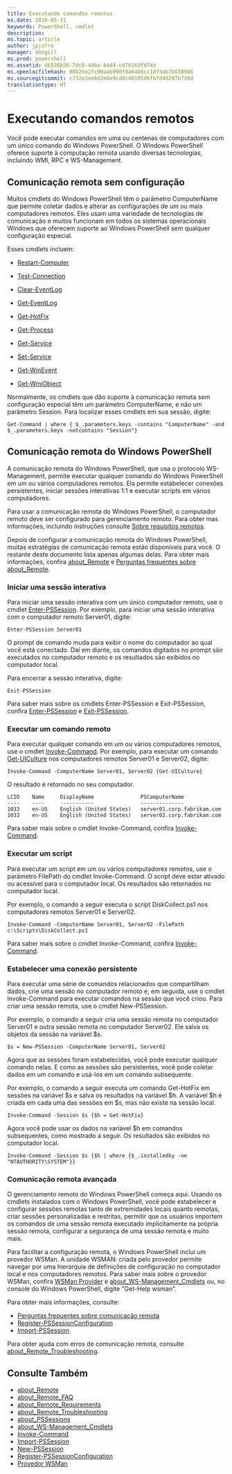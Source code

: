 ```yaml
---
title: Executando comandos remotos
ms.date: 2016-05-11
keywords: PowerShell, cmdlet
description: 
ms.topic: article
author: jpjofre
manager: dongill
ms.prod: powershell
ms.assetid: d6938b56-7dc8-44ba-b4d4-cd7b169fd74d
ms.openlocfilehash: 08b29a2fc00aab990f9a64b8cc18fdab7b838986
ms.sourcegitcommit: c732e3ee6d2e0e9cd8c40105d6fbfd4d207b730d
translationtype: HT
---
```

# <a name="running-remote-commands"></a>Executando comandos remotos
Você pode executar comandos em uma ou centenas de computadores com um único comando do Windows PowerShell. O Windows PowerShell oferece suporte à computação remota usando diversas tecnologias, incluindo WMI, RPC e WS-Management.

## <a name="remoting-without-configuration"></a>Comunicação remota sem configuração
Muitos cmdlets do Windows PowerShell têm o parâmetro ComputerName que permite coletar dados e alterar as configurações de um ou mais computadores remotos. Eles usam uma variedade de tecnologias de comunicação e muitos funcionam em todos os sistemas operacionais Windows que oferecem suporte ao Windows PowerShell sem qualquer configuração especial.

Esses cmdlets incluem:

-   [Restart-Computer](https://technet.microsoft.com/en-us/library/dd315301.aspx)

-   [Test-Connection](https://technet.microsoft.com/en-us/library/dd315259.aspx)

-   [Clear-EventLog](https://technet.microsoft.com/en-us/library/dd347552.aspx)

-   [Get-EventLog](https://technet.microsoft.com/en-us/library/dd315250.aspx)

-   [Get-HotFix](https://technet.microsoft.com/en-us/library/e1ef636f-5170-4675-b564-199d9ef6f101)

-   [Get-Process](https://technet.microsoft.com/en-us/library/dd347630.aspx)

-   [Get-Service](https://technet.microsoft.com/en-us/library/dd347591.aspx)

-   [Set-Service](https://technet.microsoft.com/en-us/library/dd315324.aspx)

-   [Get-WinEvent](https://technet.microsoft.com/en-us/library/dd315358.aspx)

-   [Get-WmiObject](https://technet.microsoft.com/en-us/library/dd315295.aspx)

Normalmente, os cmdlets que dão suporte à comunicação remota sem configuração especial têm um parâmetro ComputerName, e não um parâmetro Session. Para localizar esses cmdlets em sua sessão, digite:

```
Get-Command | where { $_.parameters.keys -contains "ComputerName" -and $_.parameters.keys -notcontains "Session"}
```

## <a name="windows-powershell-remoting"></a>Comunicação remota do Windows PowerShell
A comunicação remota do Windows PowerShell, que usa o protocolo WS-Management, permite executar qualquer comando do Windows PowerShell em um ou vários computadores remotos. Ela permite estabelecer conexões persistentes, iniciar sessões interativas 1:1 e executar scripts em vários computadores.

Para usar a comunicação remota do Windows PowerShell, o computador remoto deve ser configurado para gerenciamento remoto. Para obter mas informações, incluindo instruções consulte [Sobre requisitos remotos](https://technet.microsoft.com/en-us/library/dd315349.aspx).

Depois de configurar a comunicação remota do Windows PowerShell, muitas estratégias de comunicação remota estão disponíveis para você. O restante deste documento lista apenas algumas delas. Para obter mais informações, confira [about_Remote](https://technet.microsoft.com/en-us/library/dd347744.aspx) e [Perguntas frequentes sobre about_Remote](https://technet.microsoft.com/en-us/library/dd347744.aspx).

### <a name="start-an-interactive-session"></a>Iniciar uma sessão interativa
Para iniciar uma sessão interativa com um único computador remoto, use o cmdlet [Enter-PSSession](https://technet.microsoft.com/en-us/library/dd315384.aspx). Por exemplo, para iniciar uma sessão interativa com o computador remoto Server01, digite:

```
Enter-PSSession Server01
```

O prompt de comando muda para exibir o nome do computador ao qual você está conectado. Daí em diante, os comandos digitados no prompt são executados no computador remoto e os resultados são exibidos no computador local.

Para encerrar a sessão interativa, digite:

```
Exit-PSSession
```

Para saber mais sobre os cmdlets Enter-PSSession e Exit-PSSession, confira [Enter-PSSession](https://technet.microsoft.com/en-us/library/dd315384.aspx) e [Exit-PSSession](https://technet.microsoft.com/en-us/library/dd315322.aspx).

### <a name="run-a-remote-command"></a>Executar um comando remoto
Para executar qualquer comando em um ou vários computadores remotos, use o cmdlet [Invoke-Command](https://technet.microsoft.com/en-us/library/dd347578.aspx).
Por exemplo, para executar um comando [Get-UICulture](https://technet.microsoft.com/en-us/library/dd347742.aspx) nos computadores remotos Server01 e Server02, digite:

```
Invoke-Command -ComputerName Server01, Server02 {Get-UICulture}
```

O resultado é retornado no seu computador.

```
LCID    Name     DisplayName               PSComputerName
----    ----     -----------               --------------
1033    en-US    English (United States)   server01.corp.fabrikam.com
1033    en-US    English (United States)   server02.corp.fabrikam.com
```

Para saber mais sobre o cmdlet Invoke-Command, confira [Invoke-Command](https://technet.microsoft.com/en-us/library/22fd98ba-1874-492e-95a5-c069467b8462).

### <a name="run-a-script"></a>Executar um script
Para executar um script em um ou vários computadores remotos, use o parâmetro FilePath do cmdlet Invoke-Command. O script deve estar ativado ou acessível para o computador local. Os resultados são retornados no computador local.

Por exemplo, o comando a seguir executa o script DiskCollect.ps1 nos computadores remotos Server01 e Server02.

```
Invoke-Command -ComputerName Server01, Server02 -FilePath c:\Scripts\DiskCollect.ps1
```

Para saber mais sobre o cmdlet Invoke-Command, confira [Invoke-Command](https://technet.microsoft.com/en-us/library/dd347578.aspx).

### <a name="establish-a-persistent-connection"></a>Estabelecer uma conexão persistente
Para executar uma série de comandos relacionados que compartilham dados, crie uma sessão no computador remoto e, em seguida, use o cmdlet Invoke-Command para executar comandos na sessão que você criou. Para criar uma sessão remota, use o cmdlet New-PSSession.

Por exemplo, o comando a seguir cria uma sessão remota no computador Server01 e outra sessão remota no computador Server02. Ele salva os objetos da sessão na variável $s.

```
$s = New-PSSession -ComputerName Server01, Server02
```

Agora que as sessões foram estabelecidas, você pode executar qualquer comando nelas. E como as sessões são persistentes, você pode coletar dados em um comando e usá-los em um comando subsequente.

Por exemplo, o comando a seguir executa um comando Get-HotFix em sessões na variável $s e salva os resultados na variável $h. A variável $h é criada em cada uma das sessões em $s, mas não existe na sessão local.

```
Invoke-Command -Session $s {$h = Get-HotFix}
```

Agora você pode usar os dados na variável $h em comandos subsequentes, como mostrado a seguir. Os resultados são exibidos no computador local.

```
Invoke-Command -Session $s {$h | where {$_.installedby -ne "NTAUTHORITY\SYSTEM"}}
```

### <a name="advanced-remoting"></a>Comunicação remota avançada
O gerenciamento remoto do Windows PowerShell começa aqui. Usando os cmdlets instalados com o Windows PowerShell, você pode estabelecer e configurar sessões remotas tanto de extremidades locais quanto remotas, criar sessões personalizadas e restritas, permitir que os usuários importem os comandos de uma sessão remota executado implicitamente na própria sessão remota, configurar a segurança de uma sessão remota e muito mais.

Para facilitar a configuração remota, o Windows PowerShell inclui um provedor WSMan. A unidade WSMAN: criada pelo provedor permite navegar por uma hierarquia de definições de configuração no computador local e nos computadores remotos.
Para saber mais sobre o provedor WSMan, confira [WSMan Provider](https://technet.microsoft.com/en-us/library/dd819476.aspx) e   [about_WS-Management_Cmdlets](https://technet.microsoft.com/en-us/library/dd819481.aspx) ou, no console do Windows PowerShell, digite "Get-Help wsman".

Para obter mais informações, consulte:
- [Perguntas frequentes sobre comunicação remota](https://technet.microsoft.com/en-us/library/dd315359.aspx)
- [Register-PSSessionConfiguration](https://technet.microsoft.com/en-us/library/dd819496.aspx)
- [Import-PSSession](https://technet.microsoft.com/en-us/library/dd347575.aspx). 

Para obter ajuda com erros de comunicação remota, consulte [about_Remote_Troubleshooting](https://technet.microsoft.com/en-us/library/dd347642.aspx).

## <a name="see-also"></a>Consulte Também
- [about_Remote](https://technet.microsoft.com/en-us/library/9b4a5c87-9162-4adf-bdfe-fbc80b9b8970)
- [about_Remote_FAQ](https://technet.microsoft.com/en-us/library/e23702fd-9415-4a98-9975-390a4d3adc42)
- [about_Remote_Requirements](https://technet.microsoft.com/en-us/library/da213949-134c-4741-b307-81f4492ba1bd)
- [about_Remote_Troubleshooting](https://technet.microsoft.com/en-us/library/2f890148-8578-49ed-85ea-79a489dd6317)
- [about_PSSessions](https://technet.microsoft.com/en-us/library/7a9b4e0e-fa1b-47b0-92f6-6e2995d70acb)
- [about_WS-Management_Cmdlets](https://technet.microsoft.com/en-us/library/6ed3370a-ea10-45a5-9493-696aeace27ed)
- [Invoke-Command](https://technet.microsoft.com/en-us/library/22fd98ba-1874-492e-95a5-c069467b8462)
- [Import-PSSession](https://technet.microsoft.com/en-us/library/048c115e-a6fb-4e0d-8cea-c5ca24630c9d)
- [New-PSSession](https://technet.microsoft.com/en-us/library/59452f12-a11d-4558-99ea-e6ca6ad5ffd3)
- [Register-PSSessionConfiguration](https://technet.microsoft.com/en-us/library/af68867a-d201-4b19-a1de-594015ed8a25)
- [Provedor WSMan](https://technet.microsoft.com/en-us/library/66fe1241-e08f-49ca-832f-a84c33ca8735)

